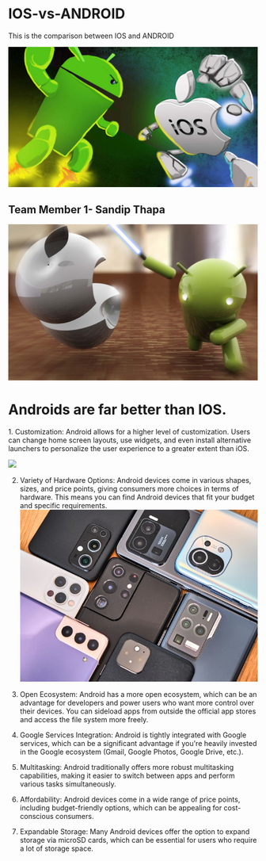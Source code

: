 # IOS-vs-ANDROID

This is the comparison between IOS and ANDROID

<img src="images/IOS vs android.png">

## Team Member 1- Sandip Thapa

<img src="images/Android slashes.jpeg">
<h1>Androids are far better than IOS.</h1>
<p>1. Customization: Android allows for a higher level of customization. Users can change home screen layouts, use widgets, and even install alternative launchers to personalize the user experience to a greater extent than iOS.</p>
<img src="images/customization of android.avif">

2. Variety of Hardware Options: Android devices come in various shapes, sizes, and price points, giving consumers more choices in terms of hardware. This means you can find Android devices that fit your budget and specific requirements.
   <img src="images/Androids.jpeg">

3. Open Ecosystem: Android has a more open ecosystem, which can be an advantage for developers and power users who want more control over their devices. You can sideload apps from outside the official app stores and access the file system more freely.
4. Google Services Integration: Android is tightly integrated with Google services, which can be a significant advantage if you're heavily invested in the Google ecosystem (Gmail, Google Photos, Google Drive, etc.).
5. Multitasking: Android traditionally offers more robust multitasking capabilities, making it easier to switch between apps and perform various tasks simultaneously.
6. Affordability: Android devices come in a wide range of price points, including budget-friendly options, which can be appealing for cost-conscious consumers.
7. Expandable Storage: Many Android devices offer the option to expand storage via microSD cards, which can be essential for users who require a lot of storage space.
</p>
